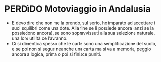 # PERDìDO Motoviaggio in Andalusia
- E devo dire che non me la prendo, sul serio, ho imparato ad accettare i suoi squilibri come una dote. Alla fine se li possiede ancora (anzi se la possiedono ancora), se sono sopravvissuti alla sua selezione naturale, una loro utilità ce l’avranno.
- Ci si dimentica spesso che le carte sono una semplificazione del suolo, e se poi non si segue neanche una carta ma si va a memoria, peggio ancora a logica, prima o poi si finisce puniti.
